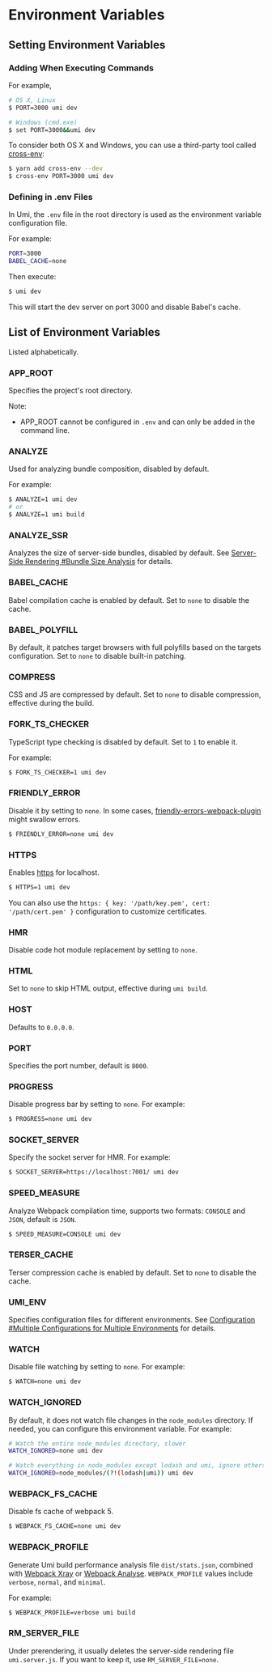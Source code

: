 # Environment Variables

## Setting Environment Variables

### Adding When Executing Commands

For example,

```bash
# OS X, Linux
$ PORT=3000 umi dev

# Windows (cmd.exe)
$ set PORT=3000&&umi dev
```

To consider both OS X and Windows, you can use a third-party tool called [cross-env](https://github.com/kentcdodds/cross-env):

```bash
$ yarn add cross-env --dev
$ cross-env PORT=3000 umi dev
```

### Defining in .env Files

In Umi, the `.env` file in the root directory is used as the environment variable configuration file.

For example:

```bash
PORT=3000
BABEL_CACHE=none
```

Then execute:

```bash
$ umi dev
```

This will start the dev server on port 3000 and disable Babel's cache.

## List of Environment Variables

Listed alphabetically.

### APP_ROOT

Specifies the project's root directory.

Note:

- APP_ROOT cannot be configured in `.env` and can only be added in the command line.

### ANALYZE

Used for analyzing bundle composition, disabled by default.

For example:

```bash
$ ANALYZE=1 umi dev
# or
$ ANALYZE=1 umi build
```

### ANALYZE_SSR

Analyzes the size of server-side bundles, disabled by default. See [Server-Side Rendering #Bundle Size Analysis](/docs/ssr#package-size-analysis) for details.

### BABEL_CACHE

Babel compilation cache is enabled by default. Set to `none` to disable the cache.

### BABEL_POLYFILL

By default, it patches target browsers with full polyfills based on the targets configuration. Set to `none` to disable built-in patching.

### COMPRESS

CSS and JS are compressed by default. Set to `none` to disable compression, effective during the build.

### FORK_TS_CHECKER

TypeScript type checking is disabled by default. Set to `1` to enable it.

For example:

```bash
$ FORK_TS_CHECKER=1 umi dev
```

### FRIENDLY_ERROR

Disable it by setting to `none`. In some cases, [friendly-errors-webpack-plugin](https://github.com/geowarin/friendly-errors-webpack-plugin) might swallow errors.

```bash
$ FRIENDLY_ERROR=none umi dev
```

### HTTPS

Enables [https](https://en.wikipedia.org/wiki/HTTPS) for localhost.

```bash
$ HTTPS=1 umi dev
```

You can also use the `https: { key: '/path/key.pem', cert: '/path/cert.pem' }` configuration to customize certificates.

### HMR

Disable code hot module replacement by setting to `none`.

### HTML

Set to `none` to skip HTML output, effective during `umi build`.

### HOST

Defaults to `0.0.0.0`.

### PORT

Specifies the port number, default is `8000`.

### PROGRESS

Disable progress bar by setting to `none`. For example:

```bash
$ PROGRESS=none umi dev
```

### SOCKET_SERVER

Specify the socket server for HMR. For example:

```bash
$ SOCKET_SERVER=https://localhost:7001/ umi dev
```

### SPEED_MEASURE

Analyze Webpack compilation time, supports two formats: `CONSOLE` and `JSON`, default is `JSON`.

```bash
$ SPEED_MEASURE=CONSOLE umi dev
```

### TERSER_CACHE

Terser compression cache is enabled by default. Set to `none` to disable the cache.

### UMI_ENV

Specifies configuration files for different environments. See [Configuration #Multiple Configurations for Multiple Environments](./config#multiple-configurations-for-multiple-environments) for details.

### WATCH

Disable file watching by setting to `none`. For example:

```bash
$ WATCH=none umi dev
```

### WATCH_IGNORED

By default, it does not watch file changes in the `node_modules` directory. If needed, you can configure this environment variable. For example:

```bash
# Watch the entire node_modules directory, slower
WATCH_IGNORED=none umi dev

# Watch everything in node_modules except lodash and umi, ignore others
WATCH_IGNORED=node_modules/(?!(lodash|umi)) umi dev
```

### WEBPACK_FS_CACHE

Disable fs cache of webpack 5.

```bash
$ WEBPACK_FS_CACHE=none umi dev
```

### WEBPACK_PROFILE

Generate Umi build performance analysis file `dist/stats.json`, combined with [Webpack Xray](https://akx.github.io/webpack-xray) or [Webpack Analyse](http://webpack.github.io/analyse). `WEBPACK_PROFILE` values include `verbose`, `normal`, and `minimal`.

For example:

```bash
$ WEBPACK_PROFILE=verbose umi build
```

### RM_SERVER_FILE

Under prerendering, it usually deletes the server-side rendering file `umi.server.js`. If you want to keep it, use `RM_SERVER_FILE=none`.
